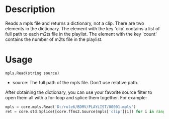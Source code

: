 Description
===========

Reads a mpls file and returns a dictionary, not a clip. There are two elements in the dictionary. The element with the key 'clip' contains a list of full path to each m2ts file in the playlist. The element with the key 'count' contains the number of m2ts file in the playlist.


Usage
=====

    mpls.Read(string source)

* source: The full path of the mpls file. Don't use relative path.

After obtaining the dictionary, you can use your favorite source filter to open them all with a for-loop and splice them together. For example:
```python
mpls = core.mpls.Read('D:/rule6/BDMV/PLAYLIST/00001.mpls')
ret = core.std.Splice([core.ffms2.Source(mpls['clip'][i]) for i in range(mpls['count'])])
```
